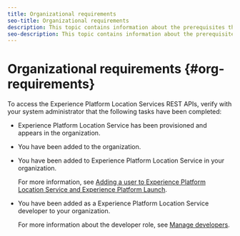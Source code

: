 ```yaml
---
title: Organizational requirements
seo-title: Organizational requirements
description: This topic contains information about the prerequisites that must be completed before you can access the Experience Platform Location Service REST APIs.
seo-description: This topic contains information about the prerequisites that must be completed before you can access the Experience Platform Location Service REST APIs.
---
```


# Organizational requirements {#org-requirements}

To access the Experience Platform Location Services REST APIs, verify with your system administrator that the following tasks have been completed:

* Experience Platform Location Service has been provisioned and appears in the organization. 
* You have been added to the organization. 
* You have been added to Experience Platform Location Service in your organization.

    For more information, see [Adding a user to Experience Platform Location Service and Experience Platform Launch](/help/adding-a-user-to-launch-loc-services.md).

* You have been added as a Experience Platform Location Service developer to your organization. 

  For more information about the developer role, see [Manage developers](https://helpx.adobe.com/enterprise/using/manage-developers.html).

